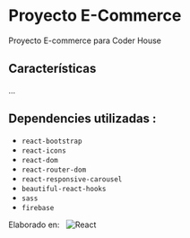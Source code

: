 # Proyecto E-Commerce

Proyecto E-commerce para Coder House

## Características
...


## Dependencies utilizadas :

*   `react-bootstrap`
*   `react-icons`
*   `react-dom`
*   `react-router-dom`
*   `react-responsive-carousel`
*   `beautiful-react-hooks`
*   `sass`
*   `firebase`

Elaborado en:  &nbsp; ![React](https://img.shields.io/badge/react-%2320232a.svg?style=for-the-badge&logo=react&logoColor=%2361DAFB)
